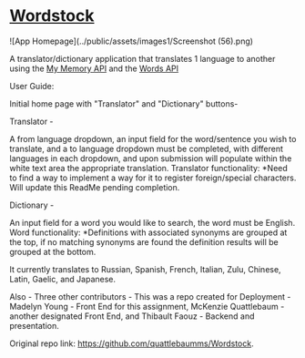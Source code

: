 # [Wordstock](https://wordstock-app.herokuapp.com/)

![App Homepage](../public/assets/images1/Screenshot (56).png)

A translator/dictionary application that translates 1 language to another using the [My Memory API](https://mymemory.translated.net/) and the [Words API](https://www.wordsapi.com/)

User Guide:

Initial home page with "Translator" and "Dictionary" buttons-

Translator - 

A from language dropdown, an input field for the word/sentence you wish to translate, and a to language dropdown must be completed, with different languages in each dropdown, and upon submission will populate within the white text area the appropriate translation.
Translator functionality:
*Need to find a way to implement a way for it to register foreign/special characters. Will update this ReadMe pending completion.
  



Dictionary -

An input field for a word you would like to search, the word must be English.
Word functionality: 
*Definitions with associated synonyms are grouped at the top, if no matching synonyms are found the definition results will be grouped at the bottom.





It currently translates to Russian, Spanish, French, Italian, Zulu, Chinese, Latin, Gaelic, and Japanese.





Also - Three other contributors - This was a repo created for Deployment - Madelyn Young - Front End for this assignment, McKenzie Quattlebaum - another designated Front End, and Thibault Faouz - Backend and presentation.

Original repo link: https://github.com/quattlebaumms/Wordstock.
